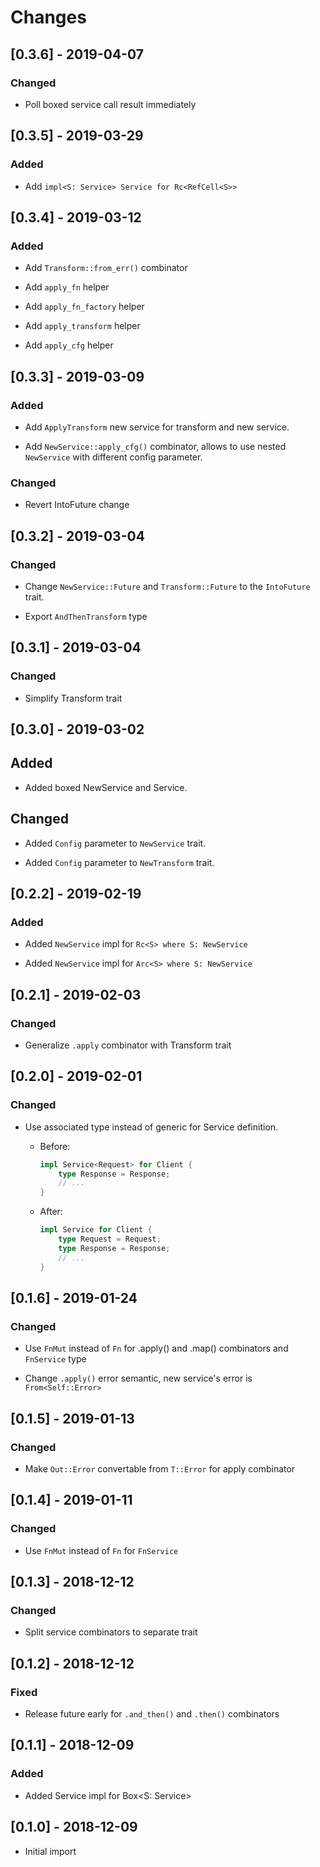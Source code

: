 # Changes

## [0.3.6] - 2019-04-07

### Changed

* Poll boxed service call result immediately


## [0.3.5] - 2019-03-29

### Added

* Add `impl<S: Service> Service for Rc<RefCell<S>>`


## [0.3.4] - 2019-03-12

### Added

* Add `Transform::from_err()` combinator

* Add `apply_fn` helper

* Add `apply_fn_factory` helper

* Add `apply_transform` helper

* Add `apply_cfg` helper


## [0.3.3] - 2019-03-09

### Added

* Add `ApplyTransform` new service for transform and new service.

* Add `NewService::apply_cfg()` combinator, allows to use
  nested `NewService` with different config parameter.

### Changed

* Revert IntoFuture change


## [0.3.2] - 2019-03-04

### Changed

* Change `NewService::Future` and `Transform::Future` to the `IntoFuture` trait.

* Export `AndThenTransform` type


## [0.3.1] - 2019-03-04

### Changed

* Simplify Transform trait


## [0.3.0] - 2019-03-02

## Added

* Added boxed NewService and Service.

## Changed

* Added `Config` parameter to `NewService` trait.

* Added `Config` parameter to `NewTransform` trait.


## [0.2.2] - 2019-02-19

### Added

* Added `NewService` impl for `Rc<S> where S: NewService`

* Added `NewService` impl for `Arc<S> where S: NewService`


## [0.2.1] - 2019-02-03

### Changed

* Generalize `.apply` combinator with Transform trait


## [0.2.0] - 2019-02-01

### Changed

* Use associated type instead of generic for Service definition.

  * Before:

    ```rust
    impl Service<Request> for Client {
        type Response = Response;
        // ...
    }
    ```
  * After:

    ```rust
    impl Service for Client {
        type Request = Request;
        type Response = Response;
        // ...
    }
    ```


## [0.1.6] - 2019-01-24

### Changed

* Use `FnMut` instead of `Fn` for .apply() and .map() combinators and `FnService` type

* Change `.apply()` error semantic, new service's error is `From<Self::Error>`


## [0.1.5] - 2019-01-13

### Changed

* Make `Out::Error` convertable from `T::Error` for apply combinator


## [0.1.4] - 2019-01-11

### Changed

* Use `FnMut` instead of `Fn` for `FnService`


## [0.1.3] - 2018-12-12

### Changed

* Split service combinators to separate trait


## [0.1.2] - 2018-12-12

### Fixed

* Release future early for `.and_then()` and `.then()` combinators


## [0.1.1] - 2018-12-09

### Added

* Added Service impl for Box<S: Service>


## [0.1.0] - 2018-12-09

* Initial import
